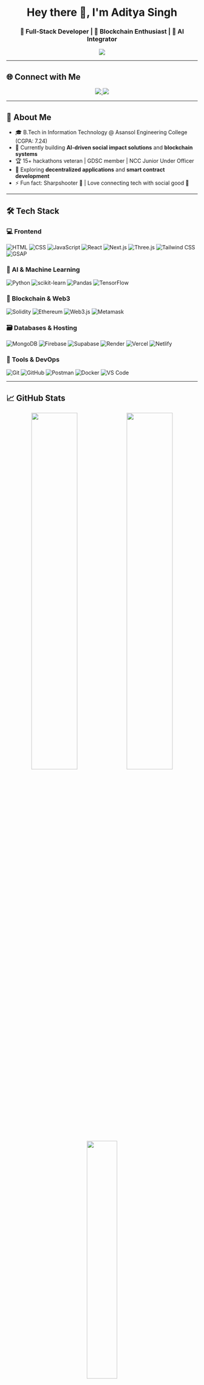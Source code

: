 <h1 align="center">Hey there 👋, I'm Aditya Singh</h1>
<h3 align="center">🚀 Full-Stack Developer | 🔗 Blockchain Enthusiast | 🤖 AI Integrator</h3>

<p align="center">
  <img src="https://readme-typing-svg.herokuapp.com?font=Fira+Code&size=22&pause=1000&color=F7F7F7&center=true&width=600&lines=Building+Web3+Solutions+with+Solidity+%F0%9F%92%BB;Creating+Impact+Through+AI+Integration+%F0%9F%A4%96;NCC+Junior+Under+Officer+%F0%9F%87%AE%F0%9F%87%B3" />
</p>


---

## 🌐 Connect with Me

<p align="center">
  <a href="https://linkedin.com/in/adityas1309">
    <img src="https://img.shields.io/badge/LinkedIn-%230077B5.svg?style=for-the-badge&logo=linkedin&logoColor=white" />
  </a>
  <a href="mailto:adityas1309aec@gmail.com">
    <img src="https://img.shields.io/badge/Gmail-D14836?style=for-the-badge&logo=gmail&logoColor=white" />
  </a>
</p>

---

## 🚀 About Me

- 🎓 B.Tech in Information Technology @ Asansol Engineering College (CGPA: 7.24)
- 🔭 Currently building **AI-driven social impact solutions** and **blockchain systems**
- 🏆 15+ hackathons veteran | GDSC member | NCC Junior Under Officer
- 🌱 Exploring **decentralized applications** and **smart contract development**
- ⚡ Fun fact: Sharpshooter 🎯 | Love connecting tech with social good 🤝

---

## 🛠️ Tech Stack

### 💻 Frontend
![HTML](https://img.shields.io/badge/HTML5-E34F26?style=for-the-badge&logo=html5&logoColor=white)
![CSS](https://img.shields.io/badge/CSS3-1572B6?style=for-the-badge&logo=css3&logoColor=white)
![JavaScript](https://img.shields.io/badge/JavaScript-F7DF1E?style=for-the-badge&logo=javascript&logoColor=black)
![React](https://img.shields.io/badge/React-20232A?style=for-the-badge&logo=react&logoColor=61DAFB)
![Next.js](https://img.shields.io/badge/Next-black?style=for-the-badge&logo=next.js&logoColor=white)
![Three.js](https://img.shields.io/badge/Three.js-black?style=for-the-badge&logo=three.js&logoColor=white)
![Tailwind CSS](https://img.shields.io/badge/TailwindCSS-06B6D4?style=for-the-badge&logo=tailwindcss&logoColor=white)
![GSAP](https://img.shields.io/badge/GSAP-88CE02?style=for-the-badge&logo=greensock&logoColor=white)

### 🧠 AI & Machine Learning
![Python](https://img.shields.io/badge/Python-3776AB?style=for-the-badge&logo=python&logoColor=white)
![scikit-learn](https://img.shields.io/badge/Scikit--Learn-F7931E?style=for-the-badge&logo=scikit-learn&logoColor=white)
![Pandas](https://img.shields.io/badge/Pandas-150458?style=for-the-badge&logo=pandas&logoColor=white)
![TensorFlow](https://img.shields.io/badge/TensorFlow-FF6F00?style=for-the-badge&logo=tensorflow&logoColor=white)

### 🔗 Blockchain & Web3
![Solidity](https://img.shields.io/badge/Solidity-363636?style=for-the-badge&logo=solidity&logoColor=white)
![Ethereum](https://img.shields.io/badge/Ethereum-3C3C3D?style=for-the-badge&logo=ethereum&logoColor=white)
![Web3.js](https://img.shields.io/badge/Web3.js-F16822?style=for-the-badge&logo=web3.js&logoColor=white)
![Metamask](https://img.shields.io/badge/MetaMask-F6851B?style=for-the-badge&logo=metamask&logoColor=white)

### 🗃️ Databases & Hosting
![MongoDB](https://img.shields.io/badge/MongoDB-4EA94B?style=for-the-badge&logo=mongodb&logoColor=white)
![Firebase](https://img.shields.io/badge/Firebase-FFCA28?style=for-the-badge&logo=firebase&logoColor=white)
![Supabase](https://img.shields.io/badge/Supabase-3ECF8E?style=for-the-badge&logo=supabase&logoColor=white)
![Render](https://img.shields.io/badge/Render-00979D?style=for-the-badge&logo=render&logoColor=white)
![Vercel](https://img.shields.io/badge/Vercel-000000?style=for-the-badge&logo=vercel&logoColor=white)
![Netlify](https://img.shields.io/badge/Netlify-00C7B7?style=for-the-badge&logo=netlify&logoColor=white)

### 🧰 Tools & DevOps
![Git](https://img.shields.io/badge/Git-F05033?style=for-the-badge&logo=git&logoColor=white)
![GitHub](https://img.shields.io/badge/GitHub-181717?style=for-the-badge&logo=github&logoColor=white)
![Postman](https://img.shields.io/badge/Postman-FF6C37?style=for-the-badge&logo=postman&logoColor=white)
![Docker](https://img.shields.io/badge/Docker-2496ED?style=for-the-badge&logo=docker&logoColor=white)
![VS Code](https://img.shields.io/badge/VSCode-007ACC?style=for-the-badge&logo=visual-studio-code&logoColor=white)

---

## 📈 GitHub Stats

<p align="center">
  <img src="https://github-readme-stats.vercel.app/api?username=adityas1309&theme=merko&hide_border=false&include_all_commits=true&count_private=true" width="49%"/>
  <img src="https://github-readme-streak-stats.herokuapp.com/?user=adityas1309&theme=merko&hide_border=false" width="49%"/>
  <br/>
  <img src="https://github-readme-stats.vercel.app/api/top-langs/?username=adityas1309&layout=compact&theme=merko&hide_border=false" width="40%" />
</p>

---

<p align="center">
  <img src="https://quotes-github-readme.vercel.app/api?type=horizontal&theme=dark" />
</p>
